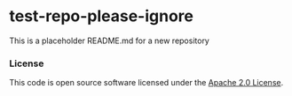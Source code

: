 
# test-repo-please-ignore

This is a placeholder README.md for a new repository


### License

This code is open source software licensed under the [Apache 2.0 License]("http://www.apache.org/licenses/LICENSE-2.0.html").
